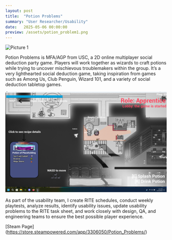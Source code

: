 ```yaml
---
layout: post
title:  "Potion Problems"
summary: "User Researcher/Usability"
date:   2025-05-06 00:00:00
preview: /assets/potion_problem1.png
---
```


![Picture 1](/assets/potion_problem2.png)

Potion Problems is MFA/AGP from USC, a 2D online multiplayer social deduction party game. Players will work together as wizards to craft potions while trying to uncover mischievous troublemakers within the group. It’s a very lighthearted social deduction game, taking inspiration from games such as Among Us, Club Penguin, Wizard 101, and a variety of social deduction tabletop games.


![Picture 2](/assets/potion_problem3.png)

As part of the usability team, I create RITE schedules, conduct weekly playtests, analyze results, identify usability issues, update usability problems to the RITE task sheet, and work closely with design, QA, and engineering teams to ensure the best possible player experience.

[Steam Page] (https://store.steampowered.com/app/3306050/Potion_Problems/)